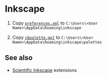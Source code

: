 # Inkscape

1. Copy [`preferences.xml`](https://raw.githubusercontent.com/ms609/preferences/main/Inkscape/preferences.xml) to
`C:\Users\<User Name>\AppData\Roaming\inkscape`

1. Copy [`cbpalette.gpl`](https://raw.githubusercontent.com/ms609/preferences/main/Inkscape/cbpalette.gpl) to 
`C:\Users\<User Name>\AppData\Roaming\inkscape\palettes`

## See also

- [Scientific Inkscape](https://github.com/burghoff/Scientific-Inkscape) extensions
